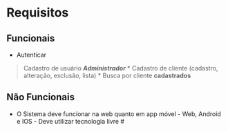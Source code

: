 # Requisitos

## Funcionais

* Autenticar 
> Cadastro de usuário ***Administrador***
        * Cadastro de cliente (cadastro, alteração, exclusão, lista)
        * Busca por cliente __cadastrados__
        
## Não Funcionais

* O Sistema deve funcionar na web quanto em app móvel
        - Web, Android e IOS
        - Deve utilizar tecnologia livre
        #

